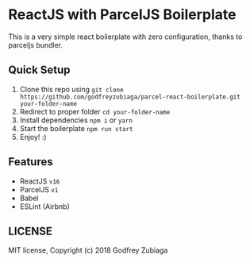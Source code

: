 # ReactJS with ParcelJS Boilerplate

This is a very simple react boilerplate with zero configuration, thanks to parceljs bundler.

## Quick Setup

1. Clone this repo using `git clone https://github.com/godfreyzubiaga/parcel-react-boilerplate.git your-folder-name`
2. Redirect to proper folder `cd your-folder-name`
3. Install dependencies `npm i` or `yarn`
4. Start the boilerplate `npm run start`
5. Enjoy! :)

## Features

- ReactJS `v16`
- ParcelJS `v1`
- Babel
- ESLint (Airbnb)

## LICENSE

MIT license, Copyright (c) 2018 Godfrey Zubiaga
